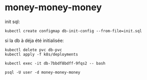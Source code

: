 # money-money-money


init sql:

```
kubectl create configmap db-init-config --from-file=init.sql
```

si la db à déja été initialisée:

```
kubectl delete pvc db-pvc
kubectl apply -f k8s/deployments
```



```
kubectl exec -it db-7bbdf8bdff-9fqs2 -- bash
```

```
psql -U user -d money-money-money
```
